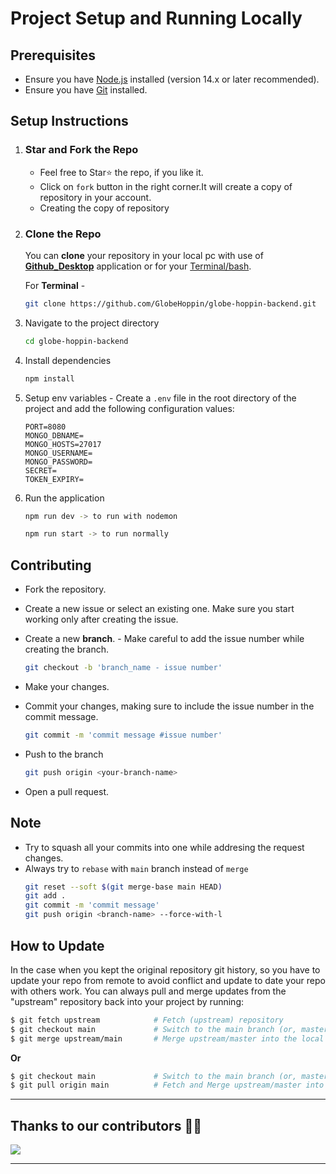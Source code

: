 # Project Setup and Running Locally

## Prerequisites
- Ensure you have [Node.js](https://nodejs.org/) installed (version 14.x or later recommended).
- Ensure you have [Git](https://git-scm.com/) installed.

## Setup Instructions

1. ### Star and Fork the Repo
    - Feel free to Star:star: the repo, if you like it.
    - Click on `fork` button in the right corner.It will create a copy of repository in your account.
    - Creating the copy of repository

2. ### Clone the Repo
    You can **clone** your repository in your local pc with use of **[Github_Desktop](https://desktop.github.com/)** application or for your [Terminal/bash](https://git-scm.com/downloads).

   For **Terminal** -

   ```bash
   git clone https://github.com/GlobeHoppin/globe-hoppin-backend.git
   ```

2. Navigate to the project directory

    ```bash
    cd globe-hoppin-backend
    ```

3. Install dependencies
    ```bash
    npm install
    ```

4. Setup env variables - 
    Create a `.env` file in the root directory of the project and add the following configuration values:
    ```
    PORT=8080
    MONGO_DBNAME=
    MONGO_HOSTS=27017
    MONGO_USERNAME=
    MONGO_PASSWORD=
    SECRET=
    TOKEN_EXPIRY=
    ```

4. Run the application
    ```bash
    npm run dev -> to run with nodemon

    npm run start -> to run normally
    ```

## Contributing
* Fork the repository. 
* Create a new issue or select an existing one. Make sure you start working only after creating the issue.
* Create a new **branch**. - Make careful to add the issue number while creating the branch.

   ```bash
   git checkout -b 'branch_name - issue number'
   ```
* Make your changes.
* Commit your changes, making sure to include the issue number in the commit message.
    ```bash
    git commit -m 'commit message #issue number'
    ```
* Push to the branch 
    ```bash
    git push origin <your-branch-name>
    ```
* Open a pull request.

## Note
* Try to squash all your commits into one while addresing the request changes.
* Always try to `rebase` with `main` branch instead of `merge`
    ```bash
    git reset --soft $(git merge-base main HEAD)
    git add .
    git commit -m 'commit message'
    git push origin <branch-name> --force-with-l
    ```



## How to Update

In the case when you kept the original repository git history, so you have to update your repo from remote to avoid conflict and update to date your repo with others work. 
You can always pull and merge updates from the "upstream" repository back into your
project by running:

```bash
$ git fetch upstream            # Fetch (upstream) repository
$ git checkout main             # Switch to the main branch (or, master branch)
$ git merge upstream/main       # Merge upstream/master into the local branch
```
**Or**
```bash
$ git checkout main             # Switch to the main branch (or, master branch)
$ git pull origin main          # Fetch and Merge upstream/master into the local branch
```
_ _ _

## Thanks to our contributors 🙌🏻

<a href="https://github.com/GlobeHoppin/globe-hoppin-backend/pulse">
  <img align="center" src="https://contrib.rocks/image?max=100&repo=GlobeHoppin/globe-hoppin-backend" />
</a>


--- 
